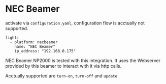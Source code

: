 # NEC Beamer

activate via `configuration.yaml`, configuration flow is acctually not supported.

```
light:       
  - platform: necbeamer
    name: "NEC Beamer"                                                         
    ip_address: "192.168.0.175"
```


NEC Beamer NP2000 is tested with this integration.
It uses the Webserver provided by this beamer to interact with it via http calls.

Acctually supported are `turn-on`, `turn-off` and `update`

